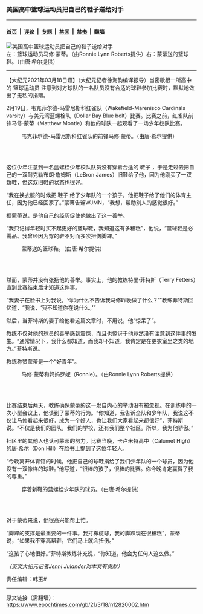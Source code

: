 ### 美国高中篮球运动员把自己的鞋子送给对手

---

#### [首页](../../../..?n12820002) &nbsp;|&nbsp; [评论](../../../../../epoch-comment?n12820002) &nbsp;|&nbsp; [专题](../../../../../epoch-special?n12820002) &nbsp;|&nbsp; [禁闻](../../../../../epoch-news?n12820002) &nbsp;|&nbsp; [禁书](../../../../../books?n12820002) &nbsp;|&nbsp; [翻墙](https://github.com/gfw-breaker/nogfw/blob/master/README.md?n12820002)


<div><img alt="美国高中篮球运动员把自己的鞋子送给对手" class="attachment-djy_600_400 size-djy_600_400 wp-post-image" src="https://i.epochtimes.com/assets/uploads/2021/03/boy-donates-shoes-700x420-600x400.jpg"/>
<div class="caption">
 左：篮球运动员马修·蒙蒂。（由Ronnie Lynn Roberts提供）右：蒙蒂送的篮球鞋。（由唐·希尔提供）
</div></div><hr/><div class="post_content" id="artbody" itemprop="articleBody">
 <!-- article content begin -->
 <p>
  【大纪元2021年03月18日讯】（大纪元记者徐海韵编译报导）当密歇根一所高中的
  <ok href="https://www.epochtimes.com/gb/tag/%E7%AF%AE%E7%90%83%E8%BF%90%E5%8A%A8%E5%91%98.html">
   篮球运动员
  </ok>
  注意到对方球队的一名队员没有合适的球鞋参加比赛时，默默地做出了无私的捐赠。
 </p>
 <p>
  2月19日，韦克菲尔德-马雷尼斯科红雀队（Wakefield-Marenisco Cardinals varsity）与美元湾蓝螺栓队（Dollar Bay Blue bolt）比赛。比赛之前，红雀队前锋马修·蒙蒂（Matthew Montie）和他的球队一起观看了一场少年校队比赛。
 </p>
 <figure aria-describedby="caption-attachment-12820027" class="wp-caption aligncenter" id="attachment_12820027" style="width: 450px">
  <ok href=" https://i.epochtimes.com/assets/uploads/2021/03/Matthew-Montie-3-450x674.jpg" rel="noreferrer noopener" target="_blank">
   <img alt="" class="size-medium wp-image-12820027" src="https://i.epochtimes.com/assets/uploads/2021/03/Matthew-Montie-3-450x674.jpg"/>
  </ok>
  <br/><figcaption class="wp-caption-text" id="caption-attachment-12820027">
   韦克菲尔德-马雷尼斯科红雀队的前锋马修·蒙蒂。（由唐·希尔提供）
  </figcaption><br/>
 </figure><br/>
 <p>
  这位少年注意到一名蓝螺栓少年校队队员没有穿着合适的
  <ok href="https://www.epochtimes.com/gb/tag/%E9%9E%8B%E5%AD%90.html">
   鞋子
  </ok>
  ，于是走过去把自己的一双耐克勒布朗·詹姆斯（LeBron James）旧鞋给了他，因为他刚买了一双新鞋，但这双旧鞋的状态也很好。
 </p>
 <p>
  “我在换衣服的时候把
  <ok href="https://www.epochtimes.com/gb/tag/%E9%9E%8B%E5%AD%90.html">
   鞋子
  </ok>
  给了少年队的一个孩子，他把鞋子给了他们的体育主任，因为他已经回家了。”蒙蒂告诉WJMN，“我想，帮助别人的感觉很好。”
 </p>
 <p>
  据蒙蒂说，是他自己的经历促使他做出了这一善举。
 </p>
 <p>
  “我只记得年轻时买不起更好的篮球鞋，我知道这有多糟糕”，他说，“篮球鞋是必需品。我曾经因为穿的鞋不对而多次扭伤脚踝。”
 </p>
 <figure aria-describedby="caption-attachment-12820029" class="wp-caption aligncenter" id="attachment_12820029" style="width: 450px">
  <ok href=" https://i.epochtimes.com/assets/uploads/2021/03/Matthew-Montie-2-450x600.jpg" rel="noreferrer noopener" target="_blank">
   <img alt="" class="size-medium wp-image-12820029" src="https://i.epochtimes.com/assets/uploads/2021/03/Matthew-Montie-2-450x600.jpg"/>
  </ok>
  <br/><figcaption class="wp-caption-text" id="caption-attachment-12820029">
   蒙蒂送的篮球鞋。（由唐·希尔提供）
  </figcaption><br/>
 </figure><br/>
 <p>
  然而，蒙蒂并没有张扬他的善举。事实上，他的教练特里·菲特斯（Terry Fetters）直到比赛结束后才知道这件事。
 </p>
 <p>
  “我妻子在脸书上对我说，‘你为什么不告诉我马修昨晚做了什么？’”教练菲特斯回忆道，“我说，‘我不知道你在说什么。’”
 </p>
 <p>
  然后，当菲特斯的妻子给他看这篇文章时，不用说，他“惊呆了”。
 </p>
 <p>
  教练不仅对他的球员的善举感到震惊，而且也惊讶于他竟然没有注意到这件事的发生。“通常情况下，我什么都知道，而我却不知道，我肯定是在更衣室里之类的地方。”菲特斯说。
 </p>
 <p>
  教练称赞蒙蒂是一个“好青年”。
 </p>
 <figure aria-describedby="caption-attachment-12820031" class="wp-caption aligncenter" id="attachment_12820031" style="width: 450px">
  <ok href=" https://i.epochtimes.com/assets/uploads/2021/03/Matthew-Montie-1-1200x1201-450x450.jpg" rel="noreferrer noopener" target="_blank">
   <img alt="" class="size-medium wp-image-12820031" src="https://i.epochtimes.com/assets/uploads/2021/03/Matthew-Montie-1-1200x1201-450x450.jpg"/>
  </ok>
  <br/><figcaption class="wp-caption-text" id="caption-attachment-12820031">
   马修·蒙蒂和妈妈罗妮（Ronnie）。（由Ronnie Lynn Roberts提供）
  </figcaption><br/>
 </figure><br/>
 <p>
  比赛结束后两天，教练确保蒙蒂的这一发自内心的举动没有被忽视。在训练中的一次小型会议上，他谈到了蒙蒂的行为。“你知道，我告诉全队和少年队，我说这不仅让马修看起来很好，成为一个好人，也让我们大家看起来都很好”，菲特斯说。“不仅是我们的团队，我们的学校，还有我们整个社区。所以，我为他骄傲。”
 </p>
 <p>
  社区里的其他人也认可蒙蒂的努力。比赛当晚，卡卢米特高中（Calumet High）的唐·希尔（Don Hill）在脸书上提到了这位年轻人。
 </p>
 <p>
  “今晚离开体育馆的时候，他把自己的球鞋捐给了我们少年队的一个球员，因为他没有一双像样的球鞋。”他写道，“很棒的孩子，很棒的比赛。你今晚肯定赢得了我的尊重。”
 </p>
 <figure aria-describedby="caption-attachment-12820035" class="wp-caption aligncenter" id="attachment_12820035" style="width: 443px">
  <ok href=" https://i.epochtimes.com/assets/uploads/2021/03/the-shoes-new-owner.jpg" rel="noreferrer noopener" target="_blank">
   <img alt="" class="size-full wp-image-12820035" src="https://i.epochtimes.com/assets/uploads/2021/03/the-shoes-new-owner.jpg"/>
  </ok>
  <br/><figcaption class="wp-caption-text" id="caption-attachment-12820035">
   穿着新鞋的蓝螺栓少年队的球员。（由唐·希尔提供）
  </figcaption><br/>
 </figure><br/>
 <p>
  对于蒙蒂来说，他很高兴能帮上忙。
 </p>
 <p>
  “脚踝的支撑是最重要的一件事。我打橄榄球，我的脚踝现在很糟糕”，蒙蒂说，“如果我不穿高帮鞋，它们马上就会扭伤。”
 </p>
 <p>
  “这孩子心地很好。”菲特斯教练补充说，“你知道，他会为任何人这么做。”
 </p>
 <p>
  <em>
   （英文大纪元记者Jenni Julander对本文有贡献）
  </em>
 </p>
 <p>
  责任编辑：韩玉#
 </p>
 <!-- article content end -->
 <div id="below_article_ad">
 </div>
</div>


---

原文链接（需翻墙）：https://www.epochtimes.com/gb/21/3/18/n12820002.htm